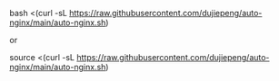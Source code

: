 bash <(curl -sL https://raw.githubusercontent.com/dujiepeng/auto-nginx/main/auto-nginx.sh)


or


source <(curl -sL https://raw.githubusercontent.com/dujiepeng/auto-nginx/main/auto-nginx.sh)